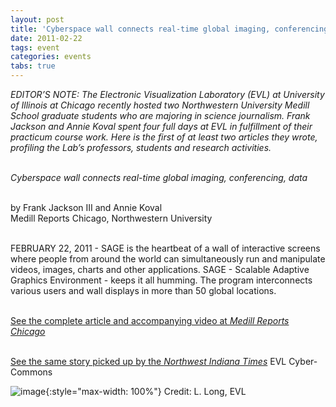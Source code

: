 ```yaml
---
layout: post
title: 'Cyberspace wall connects real-time global imaging, conferencing, data'
date: 2011-02-22
tags: event
categories: events
tabs: true
---
```


<em>EDITOR&rsquo;S NOTE: The Electronic Visualization Laboratory (EVL) at University of Illinois at Chicago recently hosted two Northwestern University Medill School graduate students who are majoring in science journalism. Frank Jackson and Annie Koval spent four full days at EVL in fulfillment of their practicum course work. Here is the first of at least two articles they wrote, profiling the Lab&rsquo;s professors, students and research activities.</em><br><br>

<em>Cyberspace wall connects real-time global imaging, conferencing, data</em><br><br>

by Frank Jackson III and Annie Koval<br>
Medill Reports Chicago, Northwestern University<br><br>

FEBRUARY 22, 2011 - SAGE is the heartbeat of a wall of interactive screens where people from around the world can simultaneously run and manipulate videos, images, charts and other applications. SAGE - Scalable Adaptive Graphics Environment - keeps it all humming. The program interconnects various users and wall displays in more than 50 global locations.<br><br>

<a href="http://news.medill.northwestern.edu/chicago/news.aspx?id=179303">See the complete article and accompanying video at <em>Medill Reports Chicago</em></a><br><br>

<a href="http://www.nwitimes.com/business/local/article_923b3ced-98b4-5132-9a2a-7255b92287c9.html">See the same story picked up by the <em>Northwest Indiana Times</em></a>
EVL Cyber-Commons

![image](https://www.evl.uic.edu/output/originals/cybercommons_2-11.jpg-srcw.jpg){:style="max-width: 100%"}
Credit: L. Long, EVL

